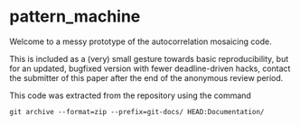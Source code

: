 # pattern_machine

Welcome to a messy prototype of the autocorrelation mosaicing code.

This is included as a (very) small gesture towards basic reproducibility,
but for an updated, bugfixed version with fewer deadline-driven hacks,
contact the submitter of this paper after the end of the anonymous review period.

This code was extracted from the repository using the command
```shell
git archive --format=zip --prefix=git-docs/ HEAD:Documentation/
```